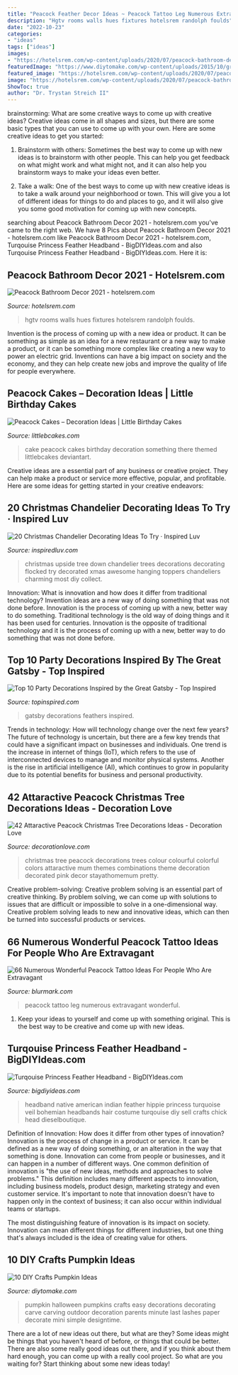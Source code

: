 ```yaml
---
title: "Peacock Feather Decor Ideas ~ Peacock Tattoo Leg Numerous Extravagant Wonderful"
description: "Hgtv rooms walls hues fixtures hotelsrem randolph foulds"
date: "2022-10-23"
categories:
- "ideas"
tags: ["ideas"]
images:
- "https://hotelsrem.com/wp-content/uploads/2020/07/peacock-bathroom-decor-lovely-rooms-viewer-hgtv-of-peacock-bathroom-decor.jpg"
featuredImage: "https://www.diytomake.com/wp-content/uploads/2015/10/great-pumpkin-idea.jpg"
featured_image: "https://hotelsrem.com/wp-content/uploads/2020/07/peacock-bathroom-decor-lovely-rooms-viewer-hgtv-of-peacock-bathroom-decor.jpg"
image: "https://hotelsrem.com/wp-content/uploads/2020/07/peacock-bathroom-decor-lovely-rooms-viewer-hgtv-of-peacock-bathroom-decor.jpg"
ShowToc: true
author: "Dr. Trystan Streich II"
---
```



brainstorming: What are some creative ways to come up with creative ideas?
Creative ideas come in all shapes and sizes, but there are some basic types that you can use to come up with your own. Here are some creative ideas to get you started:
1. Brainstorm with others: Sometimes the best way to come up with new ideas is to brainstorm with other people. This can help you get feedback on what might work and what might not, and it can also help you brainstorm ways to make your ideas even better.

2. Take a walk: One of the best ways to come up with new creative ideas is to take a walk around your neighborhood or town. This will give you a lot of different ideas for things to do and places to go, and it will also give you some good motivation for coming up with new concepts.


	

		
searching about Peacock Bathroom Decor 2021 - hotelsrem.com you've came to the right web. We have 8 Pics about Peacock Bathroom Decor 2021 - hotelsrem.com like Peacock Bathroom Decor 2021 - hotelsrem.com, Turqouise Princess Feather Headband - BigDIYIdeas.com and also Turqouise Princess Feather Headband - BigDIYIdeas.com. Here it is:
		
    
## Peacock Bathroom Decor 2021 - Hotelsrem.com

<img loading=lazy src="https://hotelsrem.com/wp-content/uploads/2020/07/peacock-bathroom-decor-lovely-rooms-viewer-hgtv-of-peacock-bathroom-decor.jpg" onerror="this.onerror=null;this.src='https://tse4.mm.bing.net/th?id=OIP.Bk6DafsLgzzIJnJewIKfxwHaJ4&amp;pid=15.1';" alt="Peacock Bathroom Decor 2021 - hotelsrem.com">

_Source: hotelsrem.com_

>hgtv rooms walls hues fixtures hotelsrem randolph foulds. 

	

Invention is the process of coming up with a new idea or product. It can be something as simple as an idea for a new restaurant or a new way to make a product, or it can be something more complex like creating a new way to power an electric grid. Inventions can have a big impact on society and the economy, and they can help create new jobs and improve the quality of life for people everywhere.

    
## Peacock Cakes – Decoration Ideas | Little Birthday Cakes

<img loading=lazy src="https://www.littlebcakes.com/wp-content/uploads/2014/02/Peacock-Wedding-Cake.jpg" onerror="this.onerror=null;this.src='https://tse3.mm.bing.net/th?id=OIP.aCmNiS_BISVzZcOxCU_8UAHaJ4&amp;pid=15.1';" alt="Peacock Cakes – Decoration Ideas | Little Birthday Cakes">

_Source: littlebcakes.com_

>cake peacock cakes birthday decoration something there themed littlebcakes deviantart. 

	

Creative ideas are a essential part of any business or creative project. They can help make a product or service more effective, popular, and profitable. Here are some ideas for getting started in your creative endeavors:

    
## 20 Christmas Chandelier Decorating Ideas To Try · Inspired Luv

<img loading=lazy src="http://www.inspiredluv.com/wp-content/uploads/2016/11/christmas-chandelier-ideas-to-try.jpg" onerror="this.onerror=null;this.src='https://tse1.mm.bing.net/th?id=OIP.18krIyWNn-tOzYU7WJV8rwHaLE&amp;pid=15.1';" alt="20 Christmas Chandelier Decorating Ideas To Try · Inspired Luv">

_Source: inspiredluv.com_

>christmas upside tree down chandelier trees decorations decorating flocked try decorated xmas awesome hanging toppers chandeliers charming most diy collect. 

	

Innovation: What is innovation and how does it differ from traditional technology?
Invention ideas are a new way of doing something that was not done before. Innovation is the process of coming up with a new, better way to do something. Traditional technology is the old way of doing things and it has been used for centuries. Innovation is the opposite of traditional technology and it is the process of coming up with a new, better way to do something that was not done before.

    
## Top 10 Party Decorations Inspired By The Great Gatsby - Top Inspired

<img loading=lazy src="https://www.topinspired.com/wp-content/uploads/2017/08/Feathers.jpg" onerror="this.onerror=null;this.src='https://tse4.mm.bing.net/th?id=OIP.yJXD0JX_HP79xNrz_rpE6AHaLL&amp;pid=15.1';" alt="Top 10 Party Decorations Inspired by the Great Gatsby - Top Inspired">

_Source: topinspired.com_

>gatsby decorations feathers inspired. 

	

Trends in technology: How will technology change over the next few years?
The future of technology is uncertain, but there are a few key trends that could have a significant impact on businesses and individuals. One trend is the increase in internet of things (IoT), which refers to the use of interconnected devices to manage and monitor physical systems. Another is the rise in artificial intelligence (AI), which continues to grow in popularity due to its potential benefits for business and personal productivity.

    
## 42 Attaractive Peacock Christmas Tree Decorations Ideas - Decoration Love

<img loading=lazy src="http://www.decorationlove.com/wp-content/uploads/2016/10/Peacock-Christmas-Tree-Fine-Idea.jpg" onerror="this.onerror=null;this.src='https://tse4.mm.bing.net/th?id=OIP.t7V9dqU5RPhF0d1gq2kuLQHaJ4&amp;pid=15.1';" alt="42 Attaractive Peacock Christmas Tree Decorations Ideas - Decoration Love">

_Source: decorationlove.com_

>christmas tree peacock decorations trees colour colourful colorful colors attaractive mum themes combinations theme decoration decorated pink decor stayathomemum pretty. 

	

Creative problem-solving:
Creative problem solving is an essential part of creative thinking. By problem solving, we can come up with solutions to issues that are difficult or impossible to solve in a one-dimensional way. Creative problem solving leads to new and innovative ideas, which can then be turned into successful products or services.

    
## 66 Numerous Wonderful Peacock Tattoo Ideas For People Who Are Extravagant

<img loading=lazy src="https://www.blurmark.com/wp-content/uploads/2017/05/Amazing-Peacock-Tattoo-On-Leg.jpg" onerror="this.onerror=null;this.src='https://tse4.mm.bing.net/th?id=OIP.lddWgxDla9lr-RceKrUBOQAAAA&amp;pid=15.1';" alt="66 Numerous Wonderful Peacock Tattoo Ideas For People Who Are Extravagant">

_Source: blurmark.com_

>peacock tattoo leg numerous extravagant wonderful. 

	

1. Keep your ideas to yourself and come up with something original. This is the best way to be creative and come up with new ideas.

    
## Turqouise Princess Feather Headband - BigDIYIdeas.com

<img loading=lazy src="http://www.bigdiyideas.com/wp-content/uploads/2016/08/Turqouise-Princess-Feather-Headband.jpg" onerror="this.onerror=null;this.src='https://tse1.mm.bing.net/th?id=OIP.5C_j3tOsPUitzY7-NmMM7QHaJ4&amp;pid=15.1';" alt="Turqouise Princess Feather Headband - BigDIYIdeas.com">

_Source: bigdiyideas.com_

>headband native american indian feather hippie princess turquoise veil bohemian headbands hair costume turqouise diy sell crafts chick head dieselboutique. 

	

Definition of Innovation: How does it differ from other types of innovation?
Innovation is the process of change in a product or service. It can be defined as a new way of doing something, or an alteration in the way that something is done. Innovation can come from people or businesses, and it can happen in a number of different ways. 
One common definition of innovation is "the use of new ideas, methods and approaches to solve problems." This definition includes many different aspects to innovation, including business models, product design, marketing strategy and even customer service. It's important to note that innovation doesn't have to happen only in the context of business; it can also occur within individual teams or startups. 

The most distinguishing feature of innovation is its impact on society. Innovation can mean different things for different industries, but one thing that's always included is the idea of creating value for others.

    
## 10 DIY Crafts Pumpkin Ideas

<img loading=lazy src="https://www.diytomake.com/wp-content/uploads/2015/10/great-pumpkin-idea.jpg" onerror="this.onerror=null;this.src='https://tse1.mm.bing.net/th?id=OIP.gmHyUGRXuHid_P1EmLwTqAHaJ3&amp;pid=15.1';" alt="10 DIY Crafts Pumpkin Ideas">

_Source: diytomake.com_

>pumpkin halloween pumpkins crafts easy decorations decorating carve carving outdoor decoration parents minute last lashes paper decorate mini simple designtime. 

	

There are a lot of new ideas out there, but what are they? Some ideas might be things that you haven't heard of before, or things that could be better. There are also some really good ideas out there, and if you think about them hard enough, you can come up with a really cool project. So what are you waiting for? Start thinking about some new ideas today!

